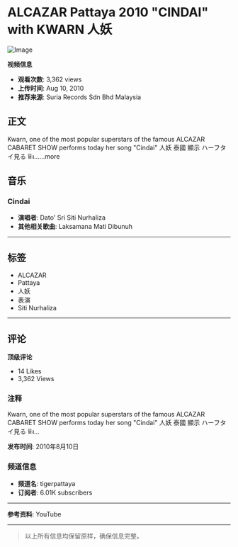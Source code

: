 # ALCAZAR Pattaya 2010 "CINDAI" with KWARN 人妖

![Image](https://yt3.ggpht.com/ytc/AIdro_mPwi1_LPiB4q4L2c-n98-YDdQZa_r8NmGJhu7GH3Y=s48-c-k-c0x00ffffff-no-rj)

**视频信息**  
- **观看次数**: 3,362 views  
- **上传时间**: Aug 10, 2010  
- **推荐来源**: Suria Records Sdn Bhd Malaysia  

## 正文

Kwarn, one of the most popular superstars of the famous ALCAZAR CABARET SHOW performs today her song "Cindai" 人妖 泰國 顯示 ハーフタイ見る ฟัง…...more

## 音乐
### Cindai
- **演唱者**: Dato' Sri Siti Nurhaliza  
- **其他相关歌曲**: Laksamana Mati Dibunuh  

---

## 标签
- ALCAZAR
- Pattaya
- 人妖
- 表演
- Siti Nurhaliza

---

## 评论

**顶级评论**
- 14 Likes  
- 3,362 Views  

### 注释
Kwarn, one of the most popular superstars of the famous ALCAZAR CABARET SHOW performs today her song "Cindai" 人妖 泰國 顯示 ハーフタイ見る ฟัง…

**发布时间**: 2010年8月10日

### 频道信息
- **频道名**: tigerpattaya  
- **订阅者**: 6.01K subscribers  

---

**参考资料**: YouTube  

---

> 以上所有信息均保留原样，确保信息完整。